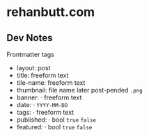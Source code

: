 # rehanbutt.com

## Dev Notes

Frontmatter tags

* layout: post
* title: freeform text
* tile-name: freeform text
* thumbnail: file name later post-pended `.png`
* banner: · freeform text
* date: · `YYYY-MM-DD`
* tags: · freeform text
* published: · bool `true` `false`
* featured: · bool `true` `false`
